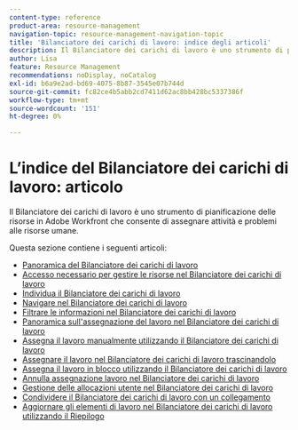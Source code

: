 ```yaml
---
content-type: reference
product-area: resource-management
navigation-topic: resource-management-navigation-topic
title: 'Bilanciatore dei carichi di lavoro: indice degli articoli'
description: Il Bilanciatore dei carichi di lavoro è uno strumento di pianificazione delle risorse in Adobe Workfront che consente di assegnare attività e problemi alle risorse umane.
author: Lisa
feature: Resource Management
recommendations: noDisplay, noCatalog
exl-id: b6a9e2ad-bd69-4075-8b87-3545e07b744d
source-git-commit: fc82ce4b5abb2cd7411d62ac8bb428bc5337386f
workflow-type: tm+mt
source-wordcount: '151'
ht-degree: 0%

---
```


# L’indice del Bilanciatore dei carichi di lavoro: articolo

<!--Audited: 6/2025-->

Il Bilanciatore dei carichi di lavoro è uno strumento di pianificazione delle risorse in Adobe Workfront che consente di assegnare attività e problemi alle risorse umane.

Questa sezione contiene i seguenti articoli:

* [Panoramica del Bilanciatore dei carichi di lavoro](../../resource-mgmt/workload-balancer/overview-workload-balancer.md)
* [Accesso necessario per gestire le risorse nel Bilanciatore dei carichi di lavoro](../../resource-mgmt/workload-balancer/access-needed-manage-resources-balancer.md)
* [Individua il Bilanciatore dei carichi di lavoro](../../resource-mgmt/workload-balancer/locate-workload-balancer.md)
* [Navigare nel Bilanciatore dei carichi di lavoro](../../resource-mgmt/workload-balancer/navigate-the-workload-balancer.md)
* [Filtrare le informazioni nel Bilanciatore dei carichi di lavoro](../../resource-mgmt/workload-balancer/filter-information-workload-balancer.md)
* [Panoramica sull&#39;assegnazione del lavoro nel Bilanciatore dei carichi di lavoro](../../resource-mgmt/workload-balancer/assign-work-in-workload-balancer.md)
* [Assegna il lavoro manualmente utilizzando il Bilanciatore dei carichi di lavoro](../../resource-mgmt/workload-balancer/assign-work-in-workload-balancer-manually.md)
* [Assegnare il lavoro nel Bilanciatore dei carichi di lavoro trascinandolo](../../resource-mgmt/workload-balancer/assign-work-in-workload-balancer-by-drag-and-drop.md)
* [Assegna il lavoro in blocco utilizzando il Bilanciatore dei carichi di lavoro](../../resource-mgmt/workload-balancer/assign-work-in-workload-balancer-in-bulk.md)
* [Annulla assegnazione lavoro nel Bilanciatore dei carichi di lavoro](../../resource-mgmt/workload-balancer/unassign-work-in-workload-balancer.md)
* [Gestione delle allocazioni utente nel Bilanciatore dei carichi di lavoro](../../resource-mgmt/workload-balancer/manage-user-allocations-workload-balancer.md)
* [Condividere il Bilanciatore dei carichi di lavoro con un collegamento](../../resource-mgmt/workload-balancer/share-link-for-workload-balancer.md)
* [Aggiornare gli elementi di lavoro nel Bilanciatore dei carichi di lavoro utilizzando il Riepilogo](../../resource-mgmt/workload-balancer/update-items-in-summary-panel-in-workload-balancer.md)
